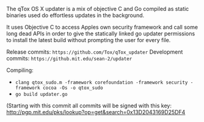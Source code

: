 The qTox OS X updater is a mix of objective C and Go compiled as static binaries used do effortless updates in the background.

It uses Objective C to access Apples own security framework and call some long dead APIs in order to give the statically linked go updater permissions to install the latest build without prompting the user for every file.

Release commits: ``https://github.com/Tox/qTox_updater``
Development commits: ``https://github.mit.edu/sean-2/updater``

Compiling: 

* ```clang qtox_sudo.m -framework corefoundation -framework security -framework cocoa -Os -o qtox_sudo```
* ```go build updater.go```

(Starting with this commit all commits will be signed with this key: http://pgp.mit.edu/pks/lookup?op=get&search=0x13D2043169D25DF4
